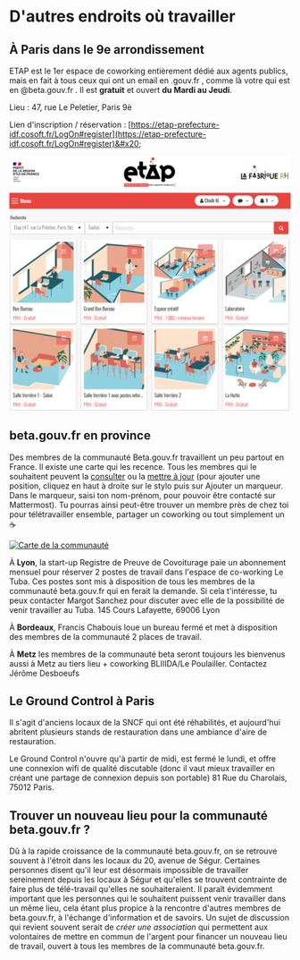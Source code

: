 # D'autres endroits où travailler

## À **Paris dans le 9e arrondissement**&#x20;

ETAP est le 1er espace de coworking entièrement dédié aux agents publics, mais en fait à tous ceux qui ont un email en .gouv.fr , comme là votre qui est en @beta.gouv.fr . Il est **gratuit** et ouvert **du Mardi au Jeudi**.&#x20;

Lieu : 47, rue Le Peletier, Paris 9è

Lien d'inscription / réservation : [https://etap-prefecture-idf.cosoft.fr/LogOn#register](https://etap-prefecture-idf.cosoft.fr/LogOn#register)&#x20;

![](<../../../.gitbook/assets/Capture d’écran 2021-11-03 à 12.33.38.png>)

## b**eta.gouv.fr en province**

Des membres de la communauté Beta.gouv.fr travaillent un peu partout en France. Il existe une carte qui les recence. Tous les membres qui le souhaitent peuvent la [consulter](http://umap.openstreetmap.fr/fr/map/la-communaute-betagouv\_498937) ou la [mettre à jour](http://umap.openstreetmap.fr/fr/map/anonymous-edit/498937:rNZ9vgD45VPxZlCh2TPIJoO6K0A) (pour ajouter une position, cliquez en haut à droite sur le stylo puis sur Ajouter un marqueur. Dans le marqueur, saisi ton nom-prénom, pour pouvoir être contacté sur Mattermost). Tu pourras ainsi peut-être trouver un membre près de chez toi pour télétravailler ensemble, partager un coworking ou tout simplement un ☕️

[![Carte de la communauté](../../../.gitbook/assets/carte\_communaute.png)](http://umap.openstreetmap.fr/fr/map/la-communaute-betagouv\_498937)

À **Lyon**, la start-up Registre de Preuve de Covoiturage paie un abonnement mensuel pour réserver 2 postes de travail dans l'espace de co-working Le Tuba. Ces postes sont mis à disposition de tous les membres de la communauté beta.gouv.fr qui en ferait la demande. Si cela t'intéresse, tu peux contacter Margot Sanchez pour discuter avec elle de la possibilité de venir travailler au Tuba. 145 Cours Lafayette, 69006 Lyon

À **Bordeaux**, Francis Chabouis loue un bureau fermé et met à disposition des membres de la communauté 2 places de travail.

À **Metz** les membres de la communauté beta seront toujours les bienvenus aussi à Metz au tiers lieu + coworking BLIIIDA/Le Poulailler. Contactez Jérôme Desboeufs



## **Le Ground Control à Paris**

Il s'agit d'anciens locaux de la SNCF qui ont été réhabilités, et aujourd'hui abritent plusieurs stands de restauration dans une ambiance d'aire de restauration.

Le Ground Control n'ouvre qu'à partir de midi, est fermé le lundi, et offre une connexion wifi de qualité discutable (donc il vaut mieux travailler en créant une partage de connexion depuis son portable) 81 Rue du Charolais, 75012 Paris.

## **Trouver un nouveau lieu pour la communauté beta.gouv.fr ?**

Dû à la rapide croissance de la communauté beta.gouv.fr, on se retrouve souvent à l'étroit dans les locaux du 20, avenue de Ségur. Certaines personnes disent qu'il leur est désormais impossible de travailler sereinement depuis les locaux à Ségur et qu'elles se trouvent contrainte de faire plus de télé-travail qu'elles ne souhaiteraient. Il paraît évidemment important que les personnes qui le souhaitent puissent venir travailler dans un même lieu, cela étant plus propice à la rencontre d'autres membres de beta.gouv.fr, à l'échange d'information et de savoirs. Un sujet de discussion qui revient souvent serait de _créer une association_ qui permettent aux volontaires de mettre en commun de l'argent pour financer un nouveau lieu de travail, ouvert à tous les membres de la communauté beta.gouv.fr.
